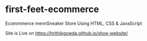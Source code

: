 # first-feet-ecommerce
Ecommmerce mennSneaker Store Using HTML, CSS & JavaScript

Site is Live on https://hrithikgowda.github.io/shoe-website/
